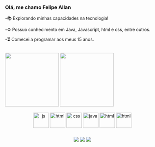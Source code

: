 ### Olá, me chamo Felipe Allan

-📚 Explorando minhas capacidades na tecnologia!

-⚙ Possuo conhecimento em Java, Javascript, html e css, entre outros.

-⏳ Comecei a programar aos meus 15 anos.

##

<div>
 <img height=175 src="https://github-readme-stats.vercel.app/api?username=Feallandg&show_icons=true&theme=radical">
 <img height=175 src="https://github-readme-stats.vercel.app/api/top-langs/?username=Feallandg&layout=compact&theme=radical"> 
</div>
<br>
<div align="center"class="icon">
  <img align=center alt="js" width=50 height=50 src="https://cdn.jsdelivr.net/gh/devicons/devicon/icons/javascript/javascript-original.svg">
  <img align=center alt="html" width=50 height=50 src="https://cdn.jsdelivr.net/gh/devicons/devicon/icons/html5/html5-original.svg">
  <img align=center alt="css" width=50 height=50 src="https://cdn.jsdelivr.net/gh/devicons/devicon/icons/css3/css3-original.svg">
  <img align=center alt="java" width=50 height=50 src="https://cdn.jsdelivr.net/gh/devicons/devicon/icons/java/java-original.svg">
  <img align=center alt="html" width=50 height=50 src="https://cdn.jsdelivr.net/gh/devicons/devicon/icons/microsoftsqlserver/microsoftsqlserver-plain.svg">
  <img align=center alt="html" width=50 height=50 src="https://cdn.jsdelivr.net/gh/devicons/devicon/icons/mysql/mysql-original-wordmark.svg"> 
  
</div>

##

<div align="center" class="contato">
  <a href="https://www.linkedin.com/in/felipe-allan-523454211" target="_blank"><img src="https://img.shields.io/badge/LinkedIn-0077B5?style=for-the-badge&logo=linkedin&logoColor=white"></a>
  <a href="https://www.instagram.com/feallan083" target="_blank"><img src="https://img.shields.io/badge/Instagram-E4405F?style=for-the-badge&logo=instagram&logoColor=white"></a>
  <a href="https://feallandg.github.io/portf-lio/" target="_blank"><img src="https://img.shields.io/badge/website-000000?style=for-the-badge&logo=About.me&logoColor=white"></a>
   </div>
 
##


